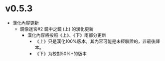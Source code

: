# v0.5.3
- 漢化內容更新
  - 鏡像迷宮#2 鏡中之鏡 (上) 的漢化更新
    - 漢化內容將按照《上》、《下》兩部分更新
      - 《上》只是漢化100%版本，其內容可能是未經驗證的，非最後譯本。
      - 《下》为校對50%+的版本
